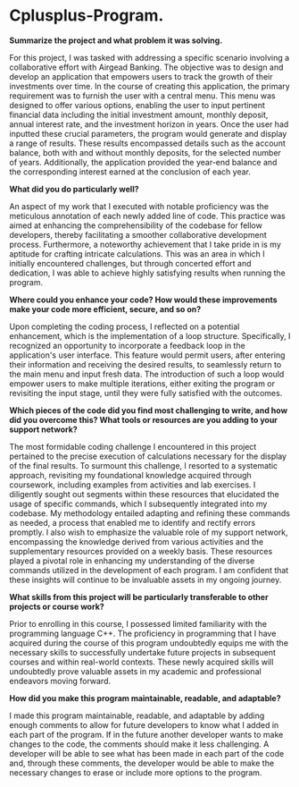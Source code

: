 # Cplusplus-Program.

**Summarize the project and what problem it was solving.**

For this project, I was tasked with addressing a specific scenario involving a collaborative effort with Airgead Banking. The objective was to design and develop an application that empowers users to track the growth of their investments over time. In the course of creating this application, the primary requirement was to furnish the user with a central menu. This menu was designed to offer various options, enabling the user to input pertinent financial data including the initial investment amount, monthly deposit, annual interest rate, and the investment horizon in years. Once the user had inputted these crucial parameters, the program would generate and display a range of results. These results encompassed details such as the account balance, both with and without monthly deposits, for the selected number of years. Additionally, the application provided the year-end balance and the corresponding interest earned at the conclusion of each year.

**What did you do particularly well?**

An aspect of my work that I executed with notable proficiency was the meticulous annotation of each newly added line of code. This practice was aimed at enhancing the comprehensibility of the codebase for fellow developers, thereby facilitating a smoother collaborative development process. Furthermore, a noteworthy achievement that I take pride in is my aptitude for crafting intricate calculations. This was an area in which I initially encountered challenges, but through concerted effort and dedication, I was able to achieve highly satisfying results when running the program. 

**Where could you enhance your code? How would these improvements make your code more efficient, secure, and so on?**

Upon completing the coding process, I reflected on a potential enhancement, which is the implementation of a loop structure. Specifically, I recognized an opportunity to incorporate a feedback loop in the application's user interface. This feature would permit users, after entering their information and receiving the desired results, to seamlessly return to the main menu and input fresh data. The introduction of such a loop would empower users to make multiple iterations, either exiting the program or revisiting the input stage, until they were fully satisfied with the outcomes. 

**Which pieces of the code did you find most challenging to write, and how did you overcome this? What tools or resources are you adding to your support network?**

The most formidable coding challenge I encountered in this project pertained to the precise execution of calculations necessary for the display of the final results. To surmount this challenge, I resorted to a systematic approach, revisiting my foundational knowledge acquired through coursework, including examples from activities and lab exercises. I diligently sought out segments within these resources that elucidated the usage of specific commands, which I subsequently integrated into my codebase. My methodology entailed adapting and refining these commands as needed, a process that enabled me to identify and rectify errors promptly. I also wish to emphasize the valuable role of my support network, encompassing the knowledge derived from various activities and the supplementary resources provided on a weekly basis. These resources played a pivotal role in enhancing my understanding of the diverse commands utilized in the development of each program. I am confident that these insights will continue to be invaluable assets in my ongoing journey.

**What skills from this project will be particularly transferable to other projects or course work?**

Prior to enrolling in this course, I possessed limited familiarity with the programming language C++. The proficiency in programming that I have acquired during the course of this program undoubtedly equips me with the necessary skills to successfully undertake future projects in subsequent courses and within real-world contexts. These newly acquired skills will undoubtedly prove valuable assets in my academic and professional endeavors moving forward.

**How did you make this program maintainable, readable, and adaptable?**

I made this program maintainable, readable, and adaptable by adding enough comments to allow for future developers to know what I added in each part of the program. If in the future another developer wants to make changes to the code, the comments should make it less challenging. A developer will be able to see what has been made in each part of the code and, through these comments, the developer would be able to make the necessary changes to erase or include more options to the program. 
